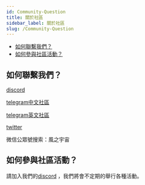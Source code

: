 ```yaml
---
id: Community-Question
title: 關於社區
sidebar_label: 關於社區
slug: /Community-Question
---
```

+ [如何聯繫我們？](#如何聯繫我們？)
+ [如何參與社區活動？](#如何參與社區活動？)

## 如何聯繫我們？
[discord](https://discord.gg/WYnUS8Dw)

[telegram中文社區](https://t.me/joinchat/mNxJoJn4p4JhYjU1)

[telegram英文社區](https://t.me/joinchat/734F6GmJqss2M2Rl)

[twitter](https://twitter.com/windmetaverse)

微信公眾號搜索：風之宇宙

## 如何參與社區活動？
請加入我們的[discord](https://discord.gg/WYnUS8Dw) ，我們將會不定期的舉行各種活動。

